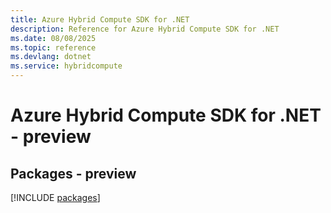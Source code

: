 ```yaml
---
title: Azure Hybrid Compute SDK for .NET
description: Reference for Azure Hybrid Compute SDK for .NET
ms.date: 08/08/2025
ms.topic: reference
ms.devlang: dotnet
ms.service: hybridcompute
---
```

# Azure Hybrid Compute SDK for .NET - preview
## Packages - preview
[!INCLUDE [packages](hybrid-compute-index.md)]